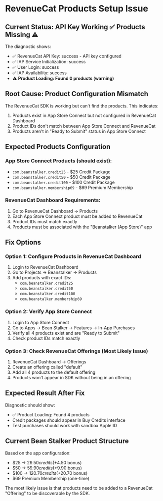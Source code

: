 # RevenueCat Products Setup Issue

## Current Status: API Key Working ✅ Products Missing ⚠️

The diagnostic shows:
- ✅ RevenueCat API Key: success - API key configured
- ✅ IAP Service Initialization: success  
- ✅ User Login: success
- ✅ IAP Availability: success
- ⚠️ **Product Loading: Found 0 products (warning)**

## Root Cause: Product Configuration Mismatch

The RevenueCat SDK is working but can't find the products. This indicates:
1. Products exist in App Store Connect but not configured in RevenueCat Dashboard
2. Product IDs don't match between App Store Connect and RevenueCat
3. Products aren't in "Ready to Submit" status in App Store Connect

## Expected Products Configuration

### App Store Connect Products (should exist):
- `com.beanstalker.credit25` - $25 Credit Package
- `com.beanstalker.credit50` - $50 Credit Package  
- `com.beanstalker.credit100` - $100 Credit Package
- `com.beanstalker.membership69` - $69 Premium Membership

### RevenueCat Dashboard Requirements:
1. Go to RevenueCat Dashboard → Products
2. Each App Store Connect product must be added to RevenueCat
3. Product IDs must match exactly
4. Products must be associated with the "Beanstalker (App Store)" app

## Fix Options

### Option 1: Configure Products in RevenueCat Dashboard
1. Login to RevenueCat Dashboard
2. Go to Projects → Beanstalker → Products
3. Add products with exact IDs:
   - `com.beanstalker.credit25`
   - `com.beanstalker.credit50` 
   - `com.beanstalker.credit100`
   - `com.beanstalker.membership69`

### Option 2: Verify App Store Connect
1. Login to App Store Connect
2. Go to Apps → Bean Stalker → Features → In-App Purchases
3. Verify all 4 products exist and are "Ready to Submit"
4. Check product IDs match exactly

### Option 3: Check RevenueCat Offerings (Most Likely Issue)
1. RevenueCat Dashboard → Offerings
2. Create an offering called "default" 
3. Add all 4 products to the default offering
4. Products won't appear in SDK without being in an offering

## Expected Result After Fix
Diagnostic should show:
- ✅ Product Loading: Found 4 products
- Credit packages should appear in Buy Credits interface
- Test purchases should work with sandbox Apple ID

## Current Bean Stalker Product Structure
Based on the app configuration:
- $25 → $29.50 credits (+$4.50 bonus)
- $50 → $59.90 credits (+$9.90 bonus)  
- $100 → $120.70 credits (+$20.70 bonus)
- $69 Premium Membership (one-time)

The most likely issue is that products need to be added to a RevenueCat "Offering" to be discoverable by the SDK.